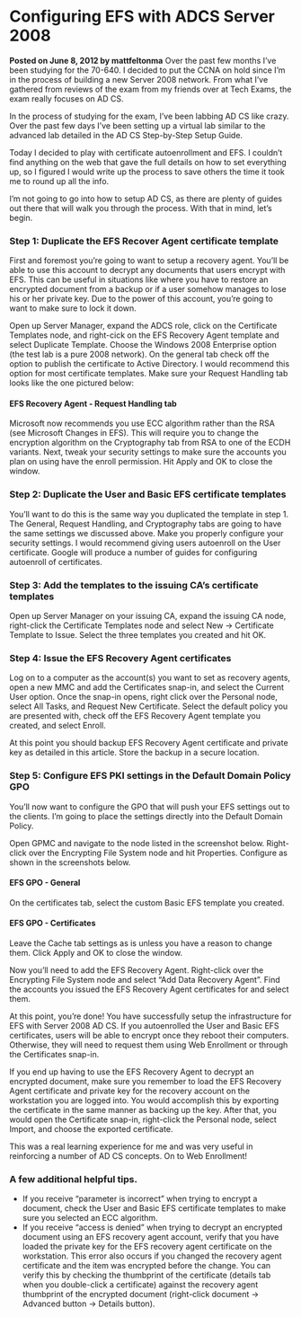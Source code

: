 # Configuring EFS with ADCS Server 2008
**Posted on June 8, 2012 by mattfeltonma**
Over the past few months I’ve been studying for the 70-640. I decided to put the CCNA on hold since I’m in the process of building a new Server 2008 network. From what I’ve gathered from reviews of the exam from my friends over at Tech Exams, the exam really focuses on AD CS.

In the process of studying for the exam, I’ve been labbing AD CS like crazy. Over the past few days I’ve been setting up a virtual lab similar to the advanced lab detailed in the AD CS Step-by-Step Setup Guide.

Today I decided to play with certificate autoenrollment and EFS. I couldn’t find anything on the web that gave the full details on how to set everything up, so I figured I would write up the process to save others the time it took me to round up all the info.

I’m not going to go into how to setup AD CS, as there are plenty of guides out there that will walk you through the process. With that in mind, let’s begin.

### Step 1: Duplicate the EFS Recover Agent certificate template

First and foremost you’re going to want to setup a recovery agent. You’ll be able to use this account to decrypt any documents that users encrypt with EFS. This can be useful in situations like where you have to restore an encrypted document from a backup or if a user somehow manages to lose his or her private key. Due to the power of this account, you’re going to want to make sure to lock it down.

Open up Server Manager, expand the ADCS role, click on the Certificate Templates node, and right-cick on the EFS Recovery Agent template and select Duplicate Template. Choose the Windows 2008 Enterprise option (the test lab is a pure 2008 network). On the general tab check off the option to publish the certificate to Active Directory. I would recommend this option for most certificate templates. Make sure your Request Handling tab looks like the one pictured below:

#### EFS Recovery Agent - Request Handling tab

Microsoft now recommends you use ECC algorithm rather than the RSA (see Microsoft Changes in EFS). This will require you to change the encryption algorithm on the Cryptography tab from RSA to one of the ECDH variants. Next, tweak your security settings to make sure the accounts you plan on using have the enroll permission. Hit Apply and OK to close the window.

### Step 2: Duplicate the User and Basic EFS certificate templates

You’ll want to do this is the same way you duplicated the template in step 1. The General, Request Handling, and Cryptography tabs are going to have the same settings we discussed above. Make you properly configure your security settings. I would recommend giving users autoenroll on the User certificate. Google will produce a number of guides for configuring autoenroll of certificates.

### Step 3: Add the templates to the issuing CA’s certificate templates

Open up Server Manager on your issuing CA, expand the issuing CA node, right-click the Certificate Templates node and select New -> Certificate Template to Issue. Select the three templates you created and hit OK.

### Step 4: Issue the EFS Recovery Agent certificates

Log on to a computer as the account(s) you want to set as recovery agents, open a new MMC and add the Certificates snap-in, and select the Current User option. Once the snap-in opens, right click over the Personal node, select All Tasks, and Request New Certificate. Select the default policy you are presented with, check off the EFS Recovery Agent template you created, and select Enroll.

At this point you should backup EFS Recovery Agent certificate and private key as detailed in this article. Store the backup in a secure location.

### Step 5: Configure EFS PKI settings in the Default Domain Policy GPO

You’ll now want to configure the GPO that will push your EFS settings out to the clients. I’m going to place the settings directly into the Default Domain Policy.

Open GPMC and navigate to the node listed in the screenshot below. Right-click over the Encrypting File System node and hit Properties. Configure as shown in the screenshots below.

#### EFS GPO - General

On the certificates tab, select the custom Basic EFS template you created.

#### EFS GPO - Certificates

Leave the Cache tab settings as is unless you have a reason to change them. Click Apply and OK to close the window.

Now you’ll need to add the EFS Recovery Agent. Right-click over the Encrypting File System node and select “Add Data Recovery Agent”. Find the accounts you issued the EFS Recovery Agent certificates for and select them.

At this point, you’re done! You have successfully setup the infrastructure for EFS with Server 2008 AD CS. If you autoenrolled the User and Basic EFS certificates, users will be able to encrypt once they reboot their computers. Otherwise, they will need to request them using Web Enrollment or through the Certificates snap-in.

If you end up having to use the EFS Recovery Agent to decrypt an encrypted document, make sure you remember to load the EFS Recovery Agent certificate and private key for the recovery account on the workstation you are logged into. You would accomplish this by exporting the certificate in the same manner as backing up the key. After that, you would open the Certificate snap-in, right-click the Personal node, select Import, and choose the exported certificate.

This was a real learning experience for me and was very useful in reinforcing a number of AD CS concepts. On to Web Enrollment!

### A few additional helpful tips.
- If you receive “parameter is incorrect” when trying to encrypt a document, check the User and Basic EFS certificate templates to make sure you selected an ECC algorithm.
- If you receive “access is denied” when trying to decrypt an encrypted document using an EFS recovery agent account, verify that you have loaded the private key for the EFS recovery agent certificate on the workstation. This error also occurs if you changed the recovery agent certificate and the item was encrypted before the change. You can verify this by checking the thumbprint of the certificate (details tab when you double-click a certificate) against the recovery agent thumbprint of the encrypted document (right-click document -> Advanced button -> Details button).
